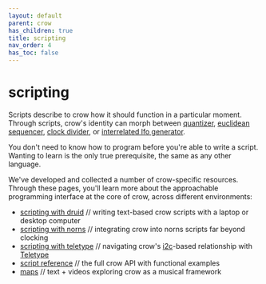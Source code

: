 ```yaml
---
layout: default
parent: crow
has_children: true
title: scripting
nav_order: 4
has_toc: false
---
```


# scripting

Scripts describe to crow how it should function in a particular moment. Through scripts, crow's identity can morph between [quantizer](https://github.com/monome/bowery/blob/main/snippets/quantize.lua), [euclidean sequencer](https://github.com/monome/bowery/blob/main/euclidean.lua), [clock divider](https://github.com/monome/bowery/blob/main/snippets/clock_divider.lua), or [interrelated lfo generator](https://github.com/monome/bowery/blob/main/snippets/acquaintances.lua).

You don't need to know how to program before you're able to write a script. Wanting to learn is the only true prerequisite, the same as any other language. 

We've developed and collected a number of crow-specific resources. Through these pages, you'll learn more about the approachable programming interface at the core of crow, across different environments:

- [scripting with druid](../scripting-druid) // writing text-based crow scripts with a laptop or desktop computer
- [scripting with norns](../norns) // integrating crow into norns scripts far beyond clocking
- [scripting with teletype](../teletype) // navigating crow's [i2c](/docs/modular/ii)-based relationship with [Teletype](/docs/teletype)
- [script reference](../reference/) // the full crow API with functional examples
- [maps](../maps/) // text + videos exploring crow as a musical framework